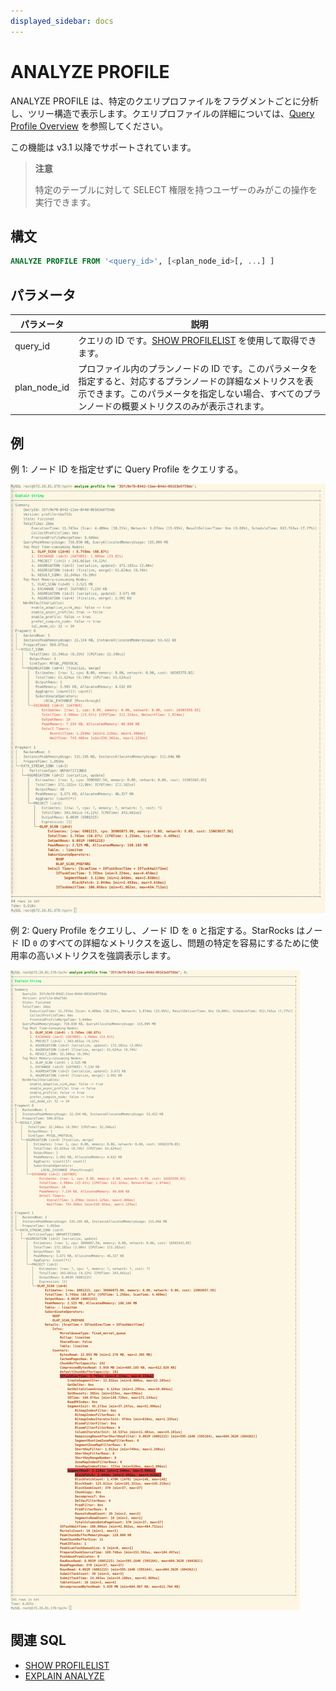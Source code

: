 ```yaml
---
displayed_sidebar: docs
---
```


# ANALYZE PROFILE

ANALYZE PROFILE は、特定のクエリプロファイルをフラグメントごとに分析し、ツリー構造で表示します。クエリプロファイルの詳細については、[Query Profile Overview](../../../../best_practices/query_tuning/query_profile_overview.md) を参照してください。

この機能は v3.1 以降でサポートされています。

> **注意**
>
> 特定のテーブルに対して SELECT 権限を持つユーザーのみがこの操作を実行できます。

## 構文

```SQL
ANALYZE PROFILE FROM '<query_id>', [<plan_node_id>[, ...] ]
```

## パラメータ

| **パラメータ** | **説明**                                              |
| ------------- | ------------------------------------------------------------ |
| query_id      | クエリの ID です。[SHOW PROFILELIST](./SHOW_PROFILELIST.md) を使用して取得できます。 |
| plan_node_id  | プロファイル内のプランノードの ID です。このパラメータを指定すると、対応するプランノードの詳細なメトリクスを表示できます。このパラメータを指定しない場合、すべてのプランノードの概要メトリクスのみが表示されます。 |

## 例

例 1: ノード ID を指定せずに Query Profile をクエリする。

![img](../../../../_assets/Profile/text_based_profile_without_node_id.jpeg)

例 2: Query Profile をクエリし、ノード ID を `0` と指定する。StarRocks はノード ID `0` のすべての詳細なメトリクスを返し、問題の特定を容易にするために使用率の高いメトリクスを強調表示します。

![img](../../../../_assets/Profile/text_based_profile_with_node_id.jpeg)

## 関連 SQL

- [SHOW PROFILELIST](./SHOW_PROFILELIST.md)
- [EXPLAIN ANALYZE](./EXPLAIN_ANALYZE.md)